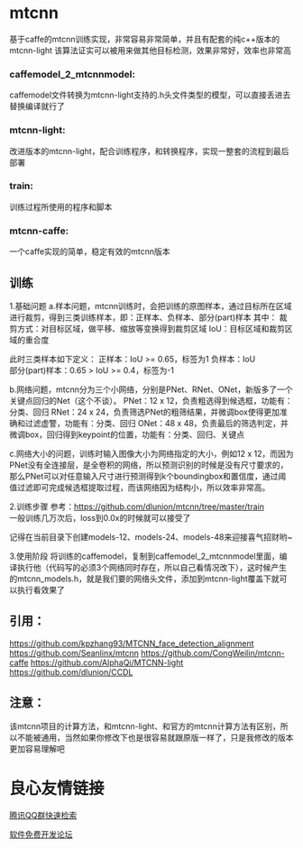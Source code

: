# mtcnn
基于caffe的mtcnn训练实现，非常容易非常简单，并且有配套的纯c++版本的mtcnn-light 
该算法证实可以被用来做其他目标检测，效果非常好，效率也非常高 
 
### caffemodel_2_mtcnnmodel: 
caffemodel文件转换为mtcnn-light支持的.h头文件类型的模型，可以直接丢进去替换编译就行了 
### mtcnn-light: 
改进版本的mtcnn-light，配合训练程序，和转换程序，实现一整套的流程到最后部署 
### train: 
训练过程所使用的程序和脚本 
### mtcnn-caffe:
一个caffe实现的简单，稳定有效的mtcnn版本 
 
 

## 训练
1.基础问题 
a.样本问题，mtcnn训练时，会把训练的原图样本，通过目标所在区域进行裁剪，得到三类训练样本，即：正样本、负样本、部分(part)样本 
  其中： 
  裁剪方式：对目标区域，做平移、缩放等变换得到裁剪区域 
  IoU：目标区域和裁剪区域的重合度 
   
  此时三类样本如下定义： 
  正样本：IoU >= 0.65，标签为1 
  负样本：IoU  
  部分(part)样本：0.65 > IoU >= 0.4，标签为-1 
 
b.网络问题，mtcnn分为三个小网络，分别是PNet、RNet、ONet，新版多了一个关键点回归的Net（这个不谈）。 
  PNet：12 x 12，负责粗选得到候选框，功能有：分类、回归 
  RNet：24 x 24，负责筛选PNet的粗筛结果，并微调box使得更加准确和过滤虚警，功能有：分类、回归 
  ONet：48 x 48，负责最后的筛选判定，并微调box，回归得到keypoint的位置，功能有：分类、回归、关键点 
 
c.网络大小的问题，训练时输入图像大小为网络指定的大小，例如12 x 12，而因为PNet没有全连接层，是全卷积的网络，所以预测识别的时候是没有尺寸要求的，那么PNet可以对任意输入尺寸进行预测得到k个boundingbox和置信度，通过阈值过滤即可完成候选框提取过程，而该网络因为结构小，所以效率非常高。 
  
2.训练步骤 
参考：https://github.com/dlunion/mtcnn/tree/master/train  
一般训练几万次后，loss到0.0x的时候就可以接受了 
 
记得在当前目录下创建models-12、models-24、models-48来迎接喜气招财哟~ 
 
3.使用阶段 
将训练的caffemodel，复制到caffemodel_2_mtcnnmodel里面，编译执行他（代码写的必须3个网络同时存在，所以自己看情况改下），这时候产生的mtcnn_models.h，就是我们要的网络头文件，添加到mtcnn-light覆盖下就可以执行看效果了 
 

## 引用：
https://github.com/kpzhang93/MTCNN_face_detection_alignment 
https://github.com/Seanlinx/mtcnn 
https://github.com/CongWeilin/mtcnn-caffe 
https://github.com/AlphaQi/MTCNN-light 
https://github.com/dlunion/CCDL 

## 注意：
该mtcnn项目的计算方法，和mtcnn-light、和官方的mtcnn计算方法有区别，所以不能被通用，当然如果你修改下也是很容易就跟原版一样了，只是我修改的版本更加容易理解吧


 # 良心友情链接

[腾讯QQ群快速检索](http://u.720life.cn/s/8cf73f7c)

[软件免费开发论坛](http://u.720life.cn/s/bbb01dc0)